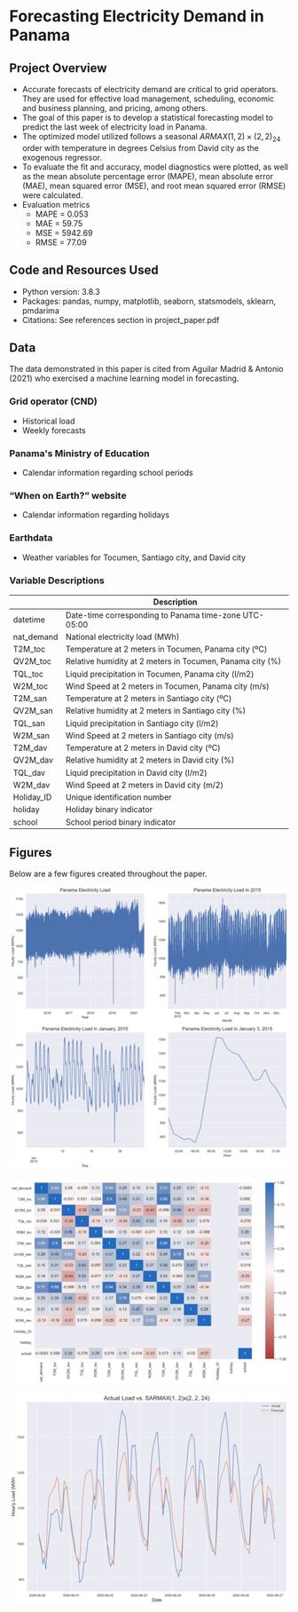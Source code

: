 # Forecasting Electricity Demand in Panama

## Project Overview

- Accurate forecasts of electricity demand are critical to grid operators. They are used for effective load management, scheduling, economic and business planning, and pricing, among others.
- The goal of this paper is to develop a statistical forecasting model to predict the last week of electricity load in Panama.
- The optimized model utilized follows a seasonal $ARMAX(1, 2)\times(2, 2)_{24}$ order with temperature in degrees Celsius from David city as the exogenous regressor.
- To evaluate the fit and accuracy, model diagnostics were plotted, as well as the mean absolute percentage error (MAPE), mean absolute error (MAE), mean squared error (MSE), and root mean squared error (RMSE) were calculated.
- Evaluation metrics
  - MAPE = 0.053
  - MAE = 59.75
  - MSE = 5942.69
  - RMSE = 77.09

## Code and Resources Used

- Python version: 3.8.3
- Packages: pandas, numpy, matplotlib, seaborn, statsmodels, sklearn, pmdarima
- Citations: See references section in project_paper.pdf

## Data

The data demonstrated in this paper is cited from Aguilar Madrid & Antonio (2021) who exercised a machine learning model in forecasting.

### Grid operator (CND)
- Historical load
- Weekly forecasts

### Panama's Ministry of Education
- Calendar information regarding school periods

### “When on Earth?” website
- Calendar information regarding holidays

### Earthdata
- Weather variables for Tocumen, Santiago city, and David city

### Variable Descriptions

|            | Description                                               |
| ---------- | --------------------------------------------------------- |
| datetime   | Date-time corresponding to Panama time-zone UTC-05:00     |
| nat_demand | National electricity load (MWh)                           |
| T2M_toc    | Temperature at 2 meters in Tocumen, Panama city (ºC)      |
| QV2M_toc   | Relative humidity at 2 meters in Tocumen, Panama city (%) |
| TQL_toc    | Liquid precipitation in Tocumen, Panama city (l/m2)       |
| W2M_toc    | Wind Speed at 2 meters in Tocumen, Panama city (m/s)      |
| T2M_san    | Temperature at 2 meters in Santiago city (ºC)             |
| QV2M_san   | Relative humidity at 2 meters in Santiago city (%)        |
| TQL_san    | Liquid precipitation in Santiago city (l/m2)              |
| W2M_san    | Wind Speed at 2 meters in Santiago city (m/s)             |
| T2M_dav    | Temperature at 2 meters in David city (ºC)                |
| QV2M_dav   | Relative humidity at 2 meters in David city (%)           |
| TQL_dav    | Liquid precipitation in David city (l/m2)                 |
| W2M_dav    | Wind Speed at 2 meters in David city (m/2)                |
| Holiday_ID | Unique identification number                              |
| holiday    | Holiday binary indicator                                  |
| school     | School period binary indicator                            |

## Figures

Below are a few figures created throughout the paper.

![Electricity Demand in Different Time Horizons](Figures/demand_plots.png)

![Correlation Matrix](Figures/corr.png)

![Forecast](Figures/forecast.png)